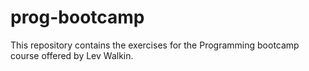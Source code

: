 prog-bootcamp
=============

This repository contains the exercises for the Programming bootcamp course offered by Lev Walkin.
